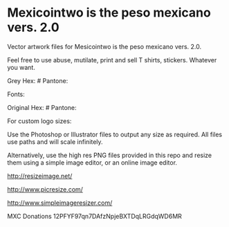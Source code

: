 # Mexicointwo is the peso mexicano vers. 2.0
Vector artwork files for Mesicointwo is the peso mexicano vers. 2.0.



Feel free to use abuse, mutilate, print and sell T shirts, stickers. Whatever you want.



Grey Hex: #
Pantone: 

Fonts: 

Original  Hex: #
Pantone: 


For custom logo sizes:



Use the Photoshop or Illustrator files to output any size as required. All files use paths and will scale infinitely.

Alternatively, use the high res PNG files provided in this repo and resize them using a simple image editor, or an online image editor.



http://resizeimage.net/

http://www.picresize.com/

http://www.simpleimageresizer.com/

MXC Donations
12PFYF97qn7DAfzNpjeBXTDqLRGdqWD6MR
